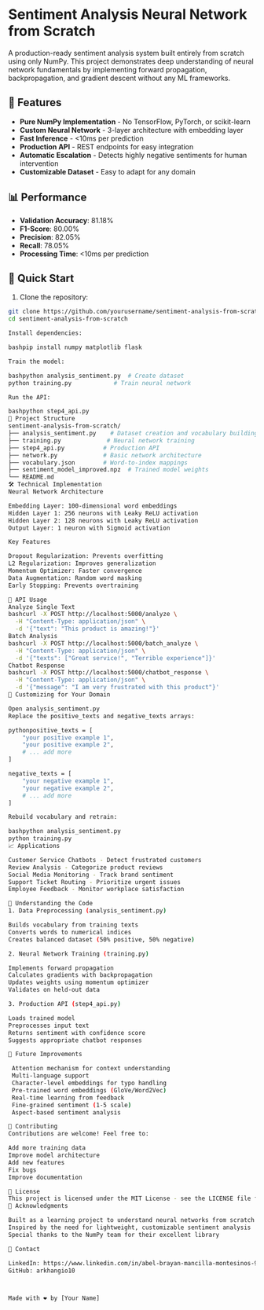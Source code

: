 # Sentiment Analysis Neural Network from Scratch

A production-ready sentiment analysis system built entirely from scratch using only NumPy. This project demonstrates deep understanding of neural network fundamentals by implementing forward propagation, backpropagation, and gradient descent without any ML frameworks.

## 🌟 Features

- **Pure NumPy Implementation** - No TensorFlow, PyTorch, or scikit-learn
- **Custom Neural Network** - 3-layer architecture with embedding layer
- **Fast Inference** - <10ms per prediction
- **Production API** - REST endpoints for easy integration
- **Automatic Escalation** - Detects highly negative sentiments for human intervention
- **Customizable Dataset** - Easy to adapt for any domain

## 📊 Performance

- **Validation Accuracy**: 81.18%
- **F1-Score**: 80.00%
- **Precision**: 82.05%
- **Recall**: 78.05%
- **Processing Time**: <10ms per prediction

## 🚀 Quick Start

1. Clone the repository:
```bash
git clone https://github.com/yourusername/sentiment-analysis-from-scratch.git
cd sentiment-analysis-from-scratch

Install dependencies:

bashpip install numpy matplotlib flask

Train the model:

bashpython analysis_sentiment.py  # Create dataset
python training.py            # Train neural network

Run the API:

bashpython step4_api.py
📁 Project Structure
sentiment-analysis-from-scratch/
├── analysis_sentiment.py    # Dataset creation and vocabulary building
├── training.py             # Neural network training
├── step4_api.py           # Production API
├── network.py             # Basic network architecture
├── vocabulary.json        # Word-to-index mappings
├── sentiment_model_improved.npz  # Trained model weights
└── README.md
🛠️ Technical Implementation
Neural Network Architecture

Embedding Layer: 100-dimensional word embeddings
Hidden Layer 1: 256 neurons with Leaky ReLU activation
Hidden Layer 2: 128 neurons with Leaky ReLU activation
Output Layer: 1 neuron with Sigmoid activation

Key Features

Dropout Regularization: Prevents overfitting
L2 Regularization: Improves generalization
Momentum Optimizer: Faster convergence
Data Augmentation: Random word masking
Early Stopping: Prevents overtraining

📖 API Usage
Analyze Single Text
bashcurl -X POST http://localhost:5000/analyze \
  -H "Content-Type: application/json" \
  -d '{"text": "This product is amazing!"}'
Batch Analysis
bashcurl -X POST http://localhost:5000/batch_analyze \
  -H "Content-Type: application/json" \
  -d '{"texts": ["Great service!", "Terrible experience"]}'
Chatbot Response
bashcurl -X POST http://localhost:5000/chatbot_response \
  -H "Content-Type: application/json" \
  -d '{"message": "I am very frustrated with this product"}'
🎯 Customizing for Your Domain

Open analysis_sentiment.py
Replace the positive_texts and negative_texts arrays:

pythonpositive_texts = [
    "your positive example 1",
    "your positive example 2",
    # ... add more
]

negative_texts = [
    "your negative example 1", 
    "your negative example 2",
    # ... add more
]

Rebuild vocabulary and retrain:

bashpython analysis_sentiment.py
python training.py
📈 Applications

Customer Service Chatbots - Detect frustrated customers
Review Analysis - Categorize product reviews
Social Media Monitoring - Track brand sentiment
Support Ticket Routing - Prioritize urgent issues
Employee Feedback - Monitor workplace satisfaction

🔧 Understanding the Code
1. Data Preprocessing (analysis_sentiment.py)

Builds vocabulary from training texts
Converts words to numerical indices
Creates balanced dataset (50% positive, 50% negative)

2. Neural Network Training (training.py)

Implements forward propagation
Calculates gradients with backpropagation
Updates weights using momentum optimizer
Validates on held-out data

3. Production API (step4_api.py)

Loads trained model
Preprocesses input text
Returns sentiment with confidence score
Suggests appropriate chatbot responses

🔮 Future Improvements

 Attention mechanism for context understanding
 Multi-language support
 Character-level embeddings for typo handling
 Pre-trained word embeddings (GloVe/Word2Vec)
 Real-time learning from feedback
 Fine-grained sentiment (1-5 scale)
 Aspect-based sentiment analysis

🤝 Contributing
Contributions are welcome! Feel free to:

Add more training data
Improve model architecture
Add new features
Fix bugs
Improve documentation

📄 License
This project is licensed under the MIT License - see the LICENSE file for details.
🙏 Acknowledgments

Built as a learning project to understand neural networks from scratch
Inspired by the need for lightweight, customizable sentiment analysis
Special thanks to the NumPy team for their excellent library

📧 Contact

LinkedIn: https://www.linkedin.com/in/abel-brayan-mancilla-montesinos-9b2a88132/
GitHub: arkhangio10



Made with ❤️ by [Your Name]
